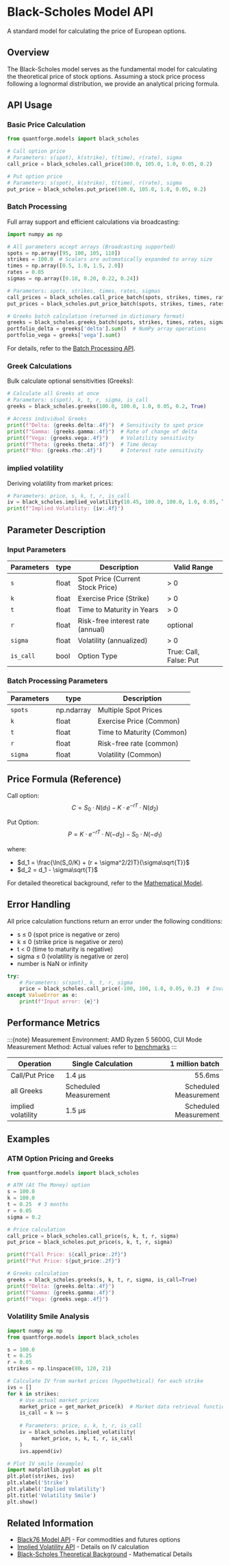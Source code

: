 # Black-Scholes Model API

A standard model for calculating the price of European options.

## Overview

The Black-Scholes model serves as the fundamental model for calculating the theoretical price of stock options.
Assuming a stock price process following a lognormal distribution, we provide an analytical pricing formula.

## API Usage

### Basic Price Calculation

```python
from quantforge.models import black_scholes

# Call option price
# Parameters: s(spot), k(strike), t(time), r(rate), sigma
call_price = black_scholes.call_price(100.0, 105.0, 1.0, 0.05, 0.2)

# Put option price
# Parameters: s(spot), k(strike), t(time), r(rate), sigma
put_price = black_scholes.put_price(100.0, 105.0, 1.0, 0.05, 0.2)
```

### Batch Processing

Full array support and efficient calculations via broadcasting:

```python
import numpy as np

# All parameters accept arrays (Broadcasting supported)
spots = np.array([95, 100, 105, 110])
strikes = 100.0  # Scalars are automatically expanded to array size
times = np.array([0.5, 1.0, 1.5, 2.0])
rates = 0.05
sigmas = np.array([0.18, 0.20, 0.22, 0.24])

# Parameters: spots, strikes, times, rates, sigmas
call_prices = black_scholes.call_price_batch(spots, strikes, times, rates, sigmas)
put_prices = black_scholes.put_price_batch(spots, strikes, times, rates, sigmas)

# Greeks batch calculation (returned in dictionary format)
greeks = black_scholes.greeks_batch(spots, strikes, times, rates, sigmas, is_calls=True)
portfolio_delta = greeks['delta'].sum()  # NumPy array operations
portfolio_vega = greeks['vega'].sum()
```

For details, refer to the [Batch Processing API](batch_processing.md).

### Greek Calculations

Bulk calculate optional sensitivities (Greeks):

```python
# Calculate all Greeks at once
# Parameters: s(spot), k, t, r, sigma, is_call
greeks = black_scholes.greeks(100.0, 100.0, 1.0, 0.05, 0.2, True)

# Access individual Greeks
print(f"Delta: {greeks.delta:.4f}")  # Sensitivity to spot price
print(f"Gamma: {greeks.gamma:.4f}")  # Rate of change of delta
print(f"Vega: {greeks.vega:.4f}")    # Volatility sensitivity
print(f"Theta: {greeks.theta:.4f}")  # Time decay
print(f"Rho: {greeks.rho:.4f}")      # Interest rate sensitivity
```

### implied volatility

Deriving volatility from market prices:

```python
# Parameters: price, s, k, t, r, is_call
iv = black_scholes.implied_volatility(10.45, 100.0, 100.0, 1.0, 0.05, True)
print(f"Implied Volatility: {iv:.4f}")
```

## Parameter Description

### Input Parameters

| Parameters | type | Description | Valid Range |
|-----------|-----|------|----------|
| `s` | float | Spot Price (Current Stock Price) | > 0 |
| `k` | float | Exercise Price (Strike) | > 0 |
| `t` | float | Time to Maturity in Years | > 0 |
| `r` | float | Risk-free interest rate (annual) | optional |
| `sigma` | float | Volatility (annualized) | > 0 |
| `is_call` | bool | Option Type | True: Call, False: Put |

### Batch Processing Parameters

| Parameters | type | Description |
|-----------|-----|------|
| `spots` | np.ndarray | Multiple Spot Prices |
| `k` | float | Exercise Price (Common) |
| `t` | float | Time to Maturity (Common) |
| `r` | float | Risk-free rate (common) |
| `sigma` | float | Volatility (Common) |

## Price Formula (Reference)

Call option:
$$C = S_0 \cdot N(d_1) - K \cdot e^{-rT} \cdot N(d_2)$$

Put Option:
$$P = K \cdot e^{-rT} \cdot N(-d_2) - S_0 \cdot N(-d_1)$$

where:
- $d_1 = \frac{\ln(S_0/K) + (r + \sigma^2/2)T}{\sigma\sqrt{T}}$
- $d_2 = d_1 - \sigma\sqrt{T}$

For detailed theoretical background, refer to the [Mathematical Model](../../models/black_scholes.md).

## Error Handling

All price calculation functions return an error under the following conditions:

- s ≤ 0 (spot price is negative or zero)
- k ≤ 0 (strike price is negative or zero)
- t < 0 (time to maturity is negative)
- sigma ≤ 0 (volatility is negative or zero)
- number is NaN or infinity

```python
try:
    # Parameters: s(spot), k, t, r, sigma
    price = black_scholes.call_price(-100, 100, 1.0, 0.05, 0.2)  # Invalid negative value
except ValueError as e:
    print(f"Input error: {e}")
```

## Performance Metrics

:::{note}
Measurement Environment: AMD Ryzen 5 5600G, CUI Mode
Measurement Method: Actual values refer to [benchmarks](../../performance/benchmarks.md)
:::

| Operation | Single Calculation | 1 million batch |
|------|----------|--------------:|
| Call/Put Price | 1.4 μs | 55.6ms |
| all Greeks | Scheduled Measurement | Scheduled Measurement |
| implied volatility | 1.5 μs | Scheduled Measurement |

## Examples

### ATM Option Pricing and Greeks

```python
from quantforge.models import black_scholes

# ATM (At The Money) option
s = 100.0
k = 100.0
t = 0.25  # 3 months
r = 0.05
sigma = 0.2

# Price calculation
call_price = black_scholes.call_price(s, k, t, r, sigma)
put_price = black_scholes.put_price(s, k, t, r, sigma)

print(f"Call Price: ${call_price:.2f}")
print(f"Put Price: ${put_price:.2f}")

# Greeks calculation
greeks = black_scholes.greeks(s, k, t, r, sigma, is_call=True)
print(f"Delta: {greeks.delta:.4f}")
print(f"Gamma: {greeks.gamma:.4f}")
print(f"Vega: {greeks.vega:.4f}")
```

### Volatility Smile Analysis

```python
import numpy as np
from quantforge.models import black_scholes

s = 100.0
t = 0.25
r = 0.05
strikes = np.linspace(80, 120, 21)

# Calculate IV from market prices (hypothetical) for each strike
ivs = []
for k in strikes:
    # Use actual market prices
    market_price = get_market_price(k)  # Market data retrieval function
    is_call = k >= s
    
    # Parameters: price, s, k, t, r, is_call
    iv = black_scholes.implied_volatility(
        market_price, s, k, t, r, is_call
    )
    ivs.append(iv)

# Plot IV smile (example)
import matplotlib.pyplot as plt
plt.plot(strikes, ivs)
plt.xlabel('Strike')
plt.ylabel('Implied Volatility')
plt.title('Volatility Smile')
plt.show()
```

## Related Information

- [Black76 Model API](black76.md) - For commodities and futures options
- [Implied Volatility API](implied_vol.md) - Details on IV calculation
- [Black-Scholes Theoretical Background](../../models/black_scholes.md) - Mathematical Details
